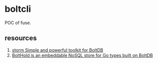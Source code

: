 # boltcli

POC of fuse.

## resources

1. [storm Simple and powerful toolkit for BoltDB](https://github.com/asdine/storm)
1. [BoltHold is an embeddable NoSQL store for Go types built on BoltDB](https://github.com/timshannon/bolthold)

